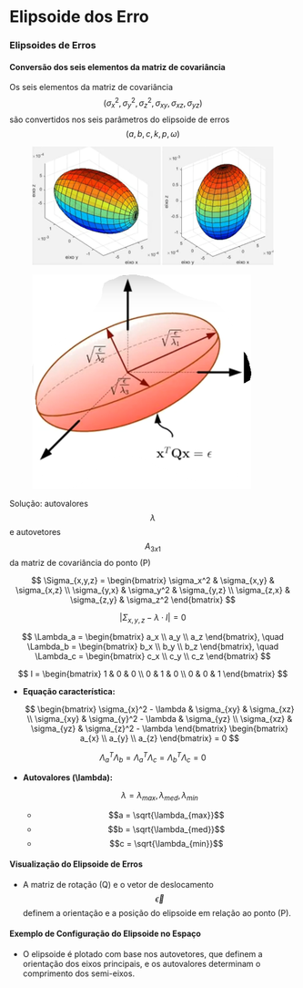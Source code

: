 # Elipsoide dos Erro

### Elipsoides de Erros

#### Conversão dos seis elementos da matriz de covariância

Os seis elementos da matriz de covariância $$(\sigma_{x}^2, \sigma_{y}^2, \sigma_{z}^2, \sigma_{xy}, \sigma_{xz}, \sigma_{yz})$$ são convertidos nos seis parâmetros do elipsoide de erros $$(a, b, c, k, p, \omega)$$

<figure><img src=".gitbook/assets/image (1) (1) (1) (1).png" alt=""><figcaption></figcaption></figure>

<figure><img src=".gitbook/assets/image (2) (1) (1) (1).png" alt=""><figcaption></figcaption></figure>





Solução: autovalores $$\lambda$$ e autovetores $$A_{3x1}$$ da matriz de covariância do ponto (P)

$$
\Sigma_{x,y,z} = \begin{bmatrix} \sigma_x^2 & \sigma_{x,y} & \sigma_{x,z} \\ \sigma_{y,x} & \sigma_y^2 & \sigma_{y,z} \\ \sigma_{z,x} & \sigma_{z,y} & \sigma_z^2 \end{bmatrix}
$$

$$
|\Sigma_{x,y,z} - \lambda \cdot I| = 0
$$

$$
\Lambda_a = \begin{bmatrix} a_x \\ a_y \\ a_z \end{bmatrix}, \quad \Lambda_b = \begin{bmatrix} b_x \\ b_y \\ b_z \end{bmatrix}, \quad \Lambda_c = \begin{bmatrix} c_x \\ c_y \\ c_z \end{bmatrix}
$$

$$
I = \begin{bmatrix} 1 & 0 & 0 \\ 0 & 1 & 0 \\ 0 & 0 & 1 \end{bmatrix}
$$

*   **Equação característica:**

    $$
    \begin{bmatrix} \sigma_{x}^2 - \lambda & \sigma_{xy} & \sigma_{xz} \\ \sigma_{xy} & \sigma_{y}^2 - \lambda & \sigma_{yz} \\ \sigma_{xz} & \sigma_{yz} & \sigma_{z}^2 - \lambda \end{bmatrix} \begin{bmatrix} a_{x} \\ a_{y} \\ a_{z} \end{bmatrix} = 0
    $$

$$
\Lambda_a^T \Lambda_b = \Lambda_a^T \Lambda_c = \Lambda_b^T \Lambda_c = 0
$$

*   **Autovalores (\lambda):**

    $$\lambda = \lambda_{max}, \lambda_{med}, \lambda_{min}$$

    * $$a = \sqrt{\lambda_{max}}$$
    * $$b = \sqrt{\lambda_{med}}$$
    * $$c = \sqrt{\lambda_{min}}$$

#### Visualização do Elipsoide de Erros

* A matriz de rotação (Q) e o vetor de deslocamento$$\vec{\epsilon}$$ definem a orientação e a posição do elipsoide em relação ao ponto (P).

#### Exemplo de Configuração do Elipsoide no Espaço

* O elipsoide é plotado com base nos autovetores, que definem a orientação dos eixos principais, e os autovalores determinam o comprimento dos semi-eixos.
